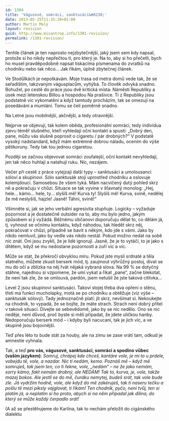 ```yaml
---
id: 1304
title: 'Vágusové, somráci, sanktusáci&#8230;'
date: 2013-05-25T11:35:39+01:00
author: Martin Malý
layout: revision
guid: http://www.misantrop.info/1301-revision/
permalink: /1301-revision/
---
```

Tenhle článek je ten naprosto nejzbytečnější, jaký jsem sem kdy napsal, protože si ho nikdy nepřečtou ti, pro který je. Na to, aby si ho přečetli, bych ho musel pravděpodobně napsat tiskacíma písmenama do zvratků na chodníku nebo tak něco&#8230; Jak říkám, úplně zbytečnej článek.

<!--more-->

Ve Stodůlkách je nepotkávám. Moje trasa od metra domů vede tak, že se seřadištím, takzvaným vágusplacům, vyhýbá. To člověk odvyká snadno. Bohužel, po cestě do práce jsou dvě kritická místa: Náměstí Republiky a úsek mezi letenskou Billou a hospodou Na prašivce. Ti z Republiky jsou podstatně víc vykomatění a když tamtudy procházím, tak se omezují na posedávání a mumlání. Tomu se čelí poměrně snadno.

Na Letné jsou mobilnější, akčnější, a tedy otravnější.

Nejprve se objevují, tak kolem oběda, profesionální somráci, tedy individua zjevu téměř slušného, kteří vyhledají oční kontakt a spustí: &#8222;Dobrý den, pane, můžu vás slušně poprosit o cigaretu / pár drobných?&#8220; V podstatě vysoký nadstandard, když mám extrémně dobrou náladu, ocením do výše pětikoruny. Tedy tak tou jednou cigaretou.

Později se začnou objevovat somráci zoufalejší, oční kontakt nevyhledají, jen tak něco huhlají a natahují ruku. Nic, nezájem.

Večer při cestě z práce vylejzají další typy &#8211; sanktusáci a umolousanci sóloví a skupinoví. Sólo sanktusák stojí uprostřed chodníku a oslovuje kolemjdoucí. Samosebou že všem tyká. Mám nacvičený dutý pohled skrz ně a pokračuju v chůzi. Situace se tak vyvine v šťavnatý monolog: &#8222;Hej, hele&#8230; kámo&#8230; hele, ty&#8230; slyšíš mě! Kurva ty! Slyšíš mě! Kurva, svině, nedělej že mě neslyšíš, hajzle! Jasně! Táhni, svině!&#8220;

Všimněte si, jak se jeho verbální agresivita stupňuje. Logicky &#8211; vyžaduje pozornost a je dostatečně outsider na to, aby mu bylo jedno, jakým způsobem si ji vyžádá. Běžnému občanovi doporučuju dělat to, co dělám já, tj. vyhnout se očnímu kontaktu, když náhodou, tak hledět skrz něj, pokračovat v chůzi, případně se bavit s někým, kdo jde s vámi. Jako by nikdo nemluvil, jako by vedle vás nikdo nestál. Pokud možno nedat na sobě nic znát. Oni jsou zvyklí, že je lidé ignorují. Jasně, že je to vytáčí, to je jako s dítětem, když se mu nedostane pozornosti a zuří víc a víc.

Může se stát, že překročí obvyklou míru. Pokud jste mysli srdnaté a těla statného, můžete zkusit berserk mód, tj. zaujmout výhrůžný postoj, dívat se mu do očí a zblízka na něj řvát nějaká vybraná slova. Na 99 % se dotyčný stáhne, najednou si vzpomene, že umí vykat a říkat &#8222;pane&#8220;, začne blekotat, že není tak zle, že se omlouvá, pardón, jsem netušil že jste taková citlivka&#8230;

Level 2 jsou skupinoví sanktusáci. Takoví stojej třeba dva opření o stěnu, třetí má funkci mucholapky, motá se po chodníku a obtěžuje (viz výše &#8211; sanktusák sólový). Tady jednoznačně platí: jít skrz, nevšímat si. Nekoukejte na chodník, to vypadá, že se bojíte, že máte strach. Strach není dobrý přítel v takové situaci. Dívejte se sebevědomě, jako by se nic nedělo. Ono se nic neděje, není důvod, proč byste si měli připadat, že jdete uličkou hanby. Nedoporučuju berserk mód &#8211; i kdyby byli nacucaní, tak je jich víc, a ve skupině jsou bojovnější.

Teď přes léto to bude stát za houby, ale na zimu se zase vrátí tam, odkud je amnestie vyhnala.

Tak, a teď **pro vás, vágusové, sanktusáci, somráci a spodino vůbec (vaším jazykem)**: _Somruj, chrápej kde chceš, kantáre vole, je mi to u prdele, vobejdu tě, vole, a nazdar. Nic ti nedám, kemo. Poznáš mě &#8211; když mě somruješ, tak jsem ten, co ti řekne, vole, &#8222;nedám&#8220; &#8211; ne že jako nemám, sorry kámo, fakt nemám drobný, ale NEDÁM! Tak to, kurva, je, vole, takže mazej bokos. Ale jestli se do mě, čuráku nemytej, budeš srát, tak vole bude zle. Já vydržím hodně, vole, ale když do mě zakéruješ, tak ti naseru tečku a pošlu tě mezi piksly vajglovat, ti řikám! Ten chodník, pyčo, není tvůj, ten si platím já, a neplatím si ho proto, abych si na něm připadal jak dilina, do který se může každý čerpadlo srát!_

(A až se přestěhujeme do Karlína, tak to nechám přeložit do cigánského dialektu